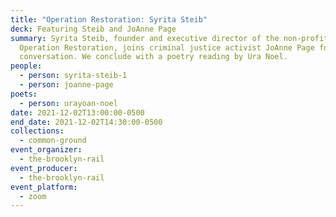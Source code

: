 ```yaml
---
title: "Operation Restoration: Syrita Steib"
deck: Featuring Steib and JoAnne Page
summary: Syrita Steib, founder and executive director of the non-profit
  Operation Restoration, joins criminal justice activist JoAnne Page for a
  conversation. We conclude with a poetry reading by Ura Noel.
people:
  - person: syrita-steib-1
  - person: joanne-page
poets:
  - person: urayoan-noel
date: 2021-12-02T13:00:00-0500
end_date: 2021-12-02T14:30:00-0500
collections:
  - common-ground
event_organizer:
  - the-brooklyn-rail
event_producer:
  - the-brooklyn-rail
event_platform:
  - zoom
---
```

